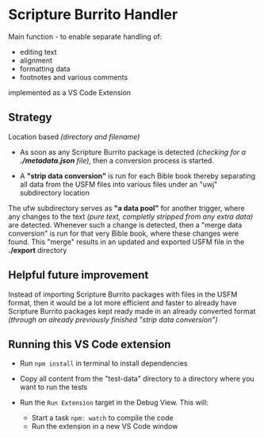 # Scripture Burrito Handler

Main function - to enable separate handling of:

- editing text
- alignment
- formatting data
- footnotes and various comments

implemented as a VS Code Extension

## Strategy

Location based *(directory and filename)*

- As soon as any Scripture Burrito package is detected *(checking for a **./metadata.json** file)*, then a conversion process is started.

- A **"strip data conversion"** is run for each Bible book thereby separating all data from the USFM files into various files under an "uwj" subdirectory location

The ufw subdirectory serves as **"a data pool"** for another trigger, where any changes to the text *(pure text, completly stripped from any extra data)* are detected. Whenever such a change is detected, then a "merge data conversion" is run for that very Bible book, where these changes were found. This "merge" results in an updated and exported USFM file in the **./export** directory

## Helpful future improvement

Instead of importing Scripture Burrito packages with files in the USFM format, then it would be a lot more efficient and faster  to already have Scripture Burrito packages kept ready made in an already converted format *(through an already previously finished "strip data conversion")*

## Running this VS Code extension

- Run `npm install` in terminal to install dependencies
- Copy all content from the "test-data" directory to a directory where you want to run the tests
- Run the `Run Extension` target in the Debug View. This will:
  
  - Start a task `npm: watch` to compile the code
  - Run the extension in a new VS Code window
